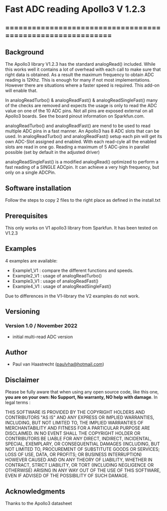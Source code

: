 
# Fast ADC reading Apollo3 V 1.2.3
## ===========================================================

## Background

The Apollo3 library V1.2.3 has the standard analogRead() included. While this works well it contains a lot of overhead with each call to make sure that right data is obtained. As a result the maximum frequency to obtain ADC reading is 12Khz. This is enough for many if not most implementations. However there are situations where a faster speed is required. This add-on will enable that.

In analogReadTurbo() & analogReadFast() & analogReadSingleFast() many of the checks are removed and expects the usage is only to read the ADC value on one of the 10 ADC pins. Not all pins are exposed external on all Apollo3 boards. See the board pinout information on Sparkfun.com.

analogReadTurbo() and analogReadFast() are mend to be used to read multiple ADC pins in a fast manner. An Apollo3 has 8 ADC slots that can be used. In analogReadTurbo() and analogReadFast() setup each pin will get its own ADC-Slot assigned and enabled. With each read-cyle all the enabled slots are read in one go. Reading a maximum of 5 ADC-pins in parallel possible (set by default in the adjusted driver)

analogReadSingleFast() is a modified analogRead() optimized to perform a fast reading of a SINGLE ADCpin. It can achieve a very high frequency, but only on a single ADCPin.

## Software installation
Follow the steps to copy 2 files to the right place as defined in the install.txt

## Prerequisites
This only works on V1 apollo3 library from Sparkfun. It has been tested on V1.2.3

## Examples
4 examples are available:
* Example1_V1 : compare the different functions and  speeds.
* Example2_V1 : usage of analogReadTurbo()
* Example3_V1 : usage of analogReadFast()
* Example4_V1 : usage of analogReadSingleFast()

Due to differences in the V1-library the V2 examples do not work.

## Versioning
### Version 1.0 / November 2022
* initial multi-read ADC version

## Author
 * Paul van Haastrecht (paulvha@hotmail.com)

## Disclaimer
Please be fully aware that when using any open source code, like this one, **you are on your own: No Support, No warranty, NO help with damage**. In legal terms :

THIS SOFTWARE IS PROVIDED BY THE COPYRIGHT HOLDERS AND CONTRIBUTORS "AS IS" AND ANY EXPRESS OR IMPLIED WARRANTIES, INCLUDING, BUT NOT LIMITED TO, THE IMPLIED WARRANTIES OF MERCHANTABILITY AND FITNESS FOR A PARTICULAR PURPOSE ARE DISCLAIMED. IN NO EVENT SHALL THE COPYRIGHT HOLDER OR CONTRIBUTORS BE LIABLE FOR ANY DIRECT, INDIRECT, INCIDENTAL, SPECIAL, EXEMPLARY, OR CONSEQUENTIAL DAMAGES (INCLUDING, BUT NOT LIMITED TO, PROCUREMENT OF SUBSTITUTE GOODS OR SERVICES; LOSS OF USE, DATA, OR PROFITS; OR BUSINESS INTERRUPTION) HOWEVER CAUSED AND ON ANY THEORY OF LIABILITY, WHETHER IN CONTRACT, STRICT LIABILITY, OR TORT (INCLUDING NEGLIGENCE OR OTHERWISE) ARISING IN ANY WAY OUT OF THE USE OF THIS SOFTWARE, EVEN IF ADVISED OF THE POSSIBILITY OF SUCH DAMAGE.

## Acknowledgments
Thanks to the Apollo3 datasheet

